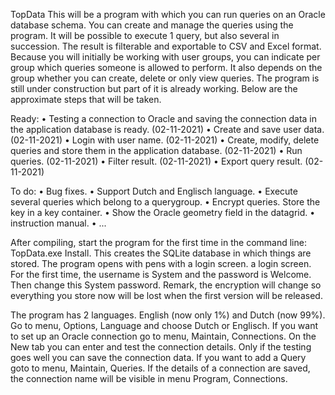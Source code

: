 TopData
This will be a program with which you can run queries on an Oracle database schema. You can create and manage the queries using the program. It will be possible to execute 1 query, but also several in succession. The result is filterable and exportable to CSV and Excel format. Because you will initially be working with user groups, you can indicate per group which queries someone is allowed to perform. It also depends on the group whether you can create, delete or only view queries.
The program is still under construction but part of it is already working. Below are the approximate steps that will be taken.

Ready:
• Testing a connection to Oracle and saving the connection data in the application database is ready. (02-11-2021)
• Create and save user data. (02-11-2021)
• Login with user name. (02-11-2021)
• Create, modify, delete queries and store them in the application database. (02-11-2021)
• Run queries. (02-11-2021)
• Filter result. (02-11-2021)
• Export query result. (02-11-2021)

To do:
• Bug fixes.
• Support Dutch and Englisch language.
• Execute several queries which belong to a querygroup.
• Encrypt queries. Store the key in a key container.
• Show the Oracle geometry field in the datagrid.
• instruction manual. 
• ...

After compiling, start the program for the first time in the command line: TopData.exe Install. This creates the SQLite database in which things are stored. The program opens with pens with a login screen. a login screen. For the first time, the username is System and the password is Welcome. Then change this System password. Remark, the encryption will change so everything you store now will be lost when the first version will be released.

The program has 2 languages. English (now only 1%) and Dutch (now 99%). Go to menu, Options, Language and choose Dutch or Englisch. If you want to set up an Oracle connection go to menu, Maintain, Connections. On the New tab you can enter and test the connection details. Only if the testing goes well you can save the connection data. If you want to add a Query goto to menu, Maintain, Queries.
If the details of a connection are saved, the connection name will be visible in menu Program, Connections.
